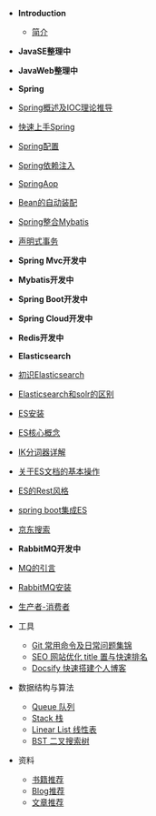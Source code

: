 * **Introduction**
    * [简介](README.md)


* **JavaSE整理中**

* **JavaWeb整理中**

* **Spring**
 * [Spring概述及IOC理论推导](./docs/spring/Spring概述及IOC理论推导.md)
 * [快速上手Spring](./docs/spring/快速上手Spring.md)
 * [Spring配置](./docs/spring/Spring配置.md)
 * [Spring依赖注入](./docs/spring/Spring依赖注入.md)
 * [SpringAop](./docs/spring/SpringAop.md)
 * [Bean的自动装配](./docs/spring/Bean的自动装配.md)
 * [Spring整合Mybatis](./docs/spring/Spring整合Mybatis.md)
 * [声明式事务](./docs/spring/声明式事务.md)


* **Spring Mvc开发中**

* **Mybatis开发中**

* **Spring Boot开发中**

* **Spring Cloud开发中**

* **Redis开发中**

* **Elasticsearch**
 * [初识Elasticsearch](./docs/elasticsearch/Elasticsearch.md)
 * [Elasticsearch和solr的区别](./docs/elasticsearch/Elasticsearch和solr的区别.md)
 * [ES安装](./docs/elasticsearch/ES安装.md)
 * [ES核心概念](./docs/elasticsearch/ES核心概念.md)
 * [IK分词器详解](./docs/elasticsearch/IK分词器详解.md)
 * [关于ES文档的基本操作](./docs/elasticsearch/关于文档的基本操作.md)
 * [ES的Rest风格](./docs/elasticsearch/ES的Rest风格.md)
 * [spring boot集成ES](./docs/elasticsearch/spring-boot集成ES.md)
 * [京东搜索](./docs/elasticsearch/京东搜索.md)

* **RabbitMQ开发中**
 * [MQ的引言](./docs/rabbitmq/RabbitMQ.md)
 * [RabbitMQ安装](./docs/rabbitmq/RabbitMQ环境.md)
 * [生产者-消费者](./docs/rabbitmq/RabbitMQ-生产者-消费者.md)





* 工具
    - [Git 常用命令及日常问题集锦](./docs/tools/git.md)
    - [SEO 网站优化 title 置与快速排名](./docs/tools/seo.md)
    - [Docsify 快速搭建个人博客](./docs/tools/docsify.md)

* 数据结构与算法
    - [Queue 队列](/algorithm/queue.md)
    - [Stack 栈](/algorithm/stack.md)
    - [Linear List 线性表](/algorithm/linear-list.md)
    - [BST 二叉搜索树](/algorithm/bst.md)

* 资料
    - [书籍推荐](./docs/materials/book.md)
    - [Blog推荐](./docs/materials/blog.md)
    - [文章推荐](./docs/materials/article.md)
